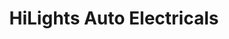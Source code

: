 ---
title: "HiLights Auto Electricals"
url: /kottayam/hilights-auto-electricals/
shop: Autoteile
---